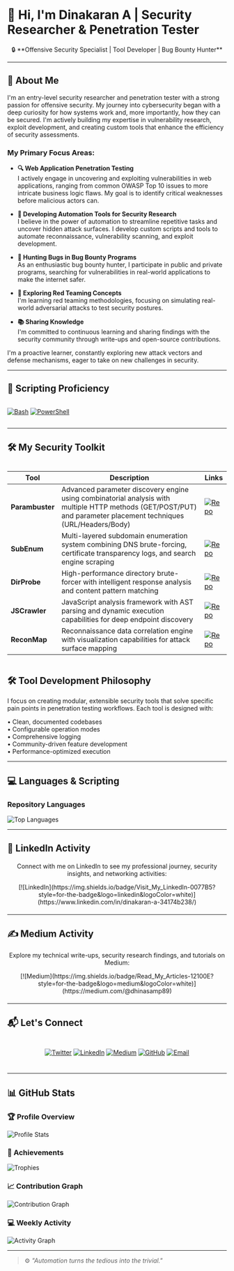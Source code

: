 # 👋 Hi, I'm Dinakaran A | Security Researcher & Penetration Tester

<div align="center">
🔒 **Offensive Security Specialist | Tool Developer | Bug Bounty Hunter**
</div>

---

## 🚀 About Me

I'm an entry-level security researcher and penetration tester with a strong passion for offensive security. My journey into cybersecurity began with a deep curiosity for how systems work and, more importantly, how they can be secured. I'm actively building my expertise in vulnerability research, exploit development, and creating custom tools that enhance the efficiency of security assessments.

### My Primary Focus Areas:

- **🔍 Web Application Penetration Testing**  
  I actively engage in uncovering and exploiting vulnerabilities in web applications, ranging from common OWASP Top 10 issues to more intricate business logic flaws. My goal is to identify critical weaknesses before malicious actors can.

- **🤖 Developing Automation Tools for Security Research**  
  I believe in the power of automation to streamline repetitive tasks and uncover hidden attack surfaces. I develop custom scripts and tools to automate reconnaissance, vulnerability scanning, and exploit development.

- **🐛 Hunting Bugs in Bug Bounty Programs**  
  As an enthusiastic bug bounty hunter, I participate in public and private programs, searching for vulnerabilities in real-world applications to make the internet safer.

- **🔴 Exploring Red Teaming Concepts**  
  I'm learning red teaming methodologies, focusing on simulating real-world adversarial attacks to test security postures.

- **📚 Sharing Knowledge**  
  I'm committed to continuous learning and sharing findings with the security community through write-ups and open-source contributions.

I'm a proactive learner, constantly exploring new attack vectors and defense mechanisms, eager to take on new challenges in security.

---

## 🧠 Scripting Proficiency

<div align="left" style="display: flex; flex-wrap: wrap; gap: 10px; margin: 15px 0;">

<!--[![Python](https://img.shields.io/badge/Python-3776AB?style=for-the-badge&logo=python&logoColor=white)](https://www.python.org/)-->
[![Bash](https://img.shields.io/badge/Bash-4EAA25?style=for-the-badge&logo=gnu-bash&logoColor=white)](https://www.gnu.org/software/bash/)
[![PowerShell](https://img.shields.io/badge/PowerShell-5391FE?style=for-the-badge&logo=powershell&logoColor=white)](https://learn.microsoft.com/en-us/powershell/)
<!--[![Go](https://img.shields.io/badge/Go-00ADD8?style=for-the-badge&logo=go&logoColor=white)](https://go.dev/)-->
<!--[![JavaScript](https://img.shields.io/badge/JavaScript-F7DF1E?style=for-the-badge&logo=javascript&logoColor=black)](https://developer.mozilla.org/en-US/docs/Web/JavaScript)-->

</div>

---

## 🛠️ My Security Toolkit

<div style="overflow-x: auto; margin-bottom: 25px;">

| Tool        | Description | Links |
|-------------|-------------|-------|
| **Parambuster** | Advanced parameter discovery engine using combinatorial analysis with multiple HTTP methods (GET/POST/PUT) and parameter placement techniques (URL/Headers/Body) | [![Repo](https://img.shields.io/badge/View_Parambuster-4285F4?style=for-the-badge&logo=github&logoColor=white)](https://github.com/adinakaran/parambuster) |
| **SubEnum** | Multi-layered subdomain enumeration system combining DNS brute-forcing, certificate transparency logs, and search engine scraping | [![Repo](https://img.shields.io/badge/View_SubEnum-34A853?style=for-the-badge&logo=github&logoColor=white)](https://github.com/adinakaran/subenum) |
| **DirProbe** | High-performance directory brute-forcer with intelligent response analysis and content pattern matching | [![Repo](https://img.shields.io/badge/View_DirProbe-EA4335?style=for-the-badge&logo=github&logoColor=white)](https://github.com/adinakaran/dirprobe) |
| **JSCrawler** | JavaScript analysis framework with AST parsing and dynamic execution capabilities for deep endpoint discovery | [![Repo](https://img.shields.io/badge/View_JSCrawler-FBBC05?style=for-the-badge&logo=github&logoColor=black)](https://github.com/adinakaran/jscrawler) |
| **ReconMap** | Reconnaissance data correlation engine with visualization capabilities for attack surface mapping | [![Repo](https://img.shields.io/badge/View_ReconMap-FBBC05?style=for-the-badge&logo=github&logoColor=black)](https://github.com/adinakaran/reconmap) |

</div>

## 🛠️ Tool Development Philosophy

I focus on creating modular, extensible security tools that solve specific pain points in penetration testing workflows. Each tool is designed with:

• Clean, documented codebases  
• Configurable operation modes  
• Comprehensive logging  
• Community-driven feature development  
• Performance-optimized execution

---

## 💻 Languages & Scripting

### Repository Languages
![Top Languages](https://github-readme-stats.vercel.app/api/top-langs/?username=adinakaran&layout=compact&theme=dark&hide=html,css,scss)

---

## 💼 LinkedIn Activity

<div align="center" style="margin: 20px 0;">
  <p>Connect with me on LinkedIn to see my professional journey, security insights, and networking activities:</p>
  [![LinkedIn](https://img.shields.io/badge/Visit_My_LinkedIn-0077B5?style=for-the-badge&logo=linkedin&logoColor=white)](https://www.linkedin.com/in/dinakaran-a-34174b238/)
</div>

---

## ✍️ Medium Activity

<div align="center" style="margin: 20px 0;">
  <p>Explore my technical write-ups, security research findings, and tutorials on Medium:</p>
  [![Medium](https://img.shields.io/badge/Read_My_Articles-12100E?style=for-the-badge&logo=medium&logoColor=white)](https://medium.com/@dhinasamp89)
</div>

---

## 📬 Let's Connect

<div align="center" style="display: flex; justify-content: center; gap: 10px; flex-wrap: wrap; margin: 25px 0;">

[![Twitter](https://img.shields.io/badge/Twitter-1DA1F2?style=for-the-badge&logo=twitter&logoColor=white)](https://x.com/dinakaran891)
[![LinkedIn](https://img.shields.io/badge/LinkedIn-0077B5?style=for-the-badge&logo=linkedin&logoColor=white)](https://www.linkedin.com/in/dinakaran-a-34174b238/)
[![Medium](https://img.shields.io/badge/Medium-12100E?style=for-the-badge&logo=medium&logoColor=white)](https://medium.com/@dhinasamp89)
[![GitHub](https://img.shields.io/badge/GitHub-181717?style=for-the-badge&logo=github&logoColor=white)](https://github.com/adinakaran)
[![Email](https://img.shields.io/badge/Gmail-D14836?style=for-the-badge&logo=gmail&logoColor=white)](mailto:dhinasamp89@gmail.com)

</div>

---

## 📊 GitHub Stats

<div align="left">

### 🏆 Profile Overview
![Profile Stats](https://github-readme-stats.vercel.app/api?username=adinakaran&show_icons=true&theme=dark&hide_title=false&count_private=true&include_all_commits=true&line_height=24&custom_title=Dinakaran's+GitHub+Stats)

### 🏅 Achievements
![Trophies](https://github-profile-trophy.vercel.app/?username=adinakaran&theme=darkhub&no-frame=true&margin-w=15&row=2&column=4)

### 📈 Contribution Graph
![Contribution Graph](https://ghchart.rshah.org/adinakaran)

### 💻 Weekly Activity
![Activity Graph](https://github-readme-activity-graph.vercel.app/graph?username=adinakaran&theme=github-dark&area=true&hide_border=true)

</div>

---

> ⚙️ *"Automation turns the tedious into the trivial."*
